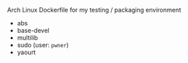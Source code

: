 Arch Linux Dockerfile for my testing / packaging environment

- abs
- base-devel
- multilib
- sudo (user: `pwner`)
- yaourt
